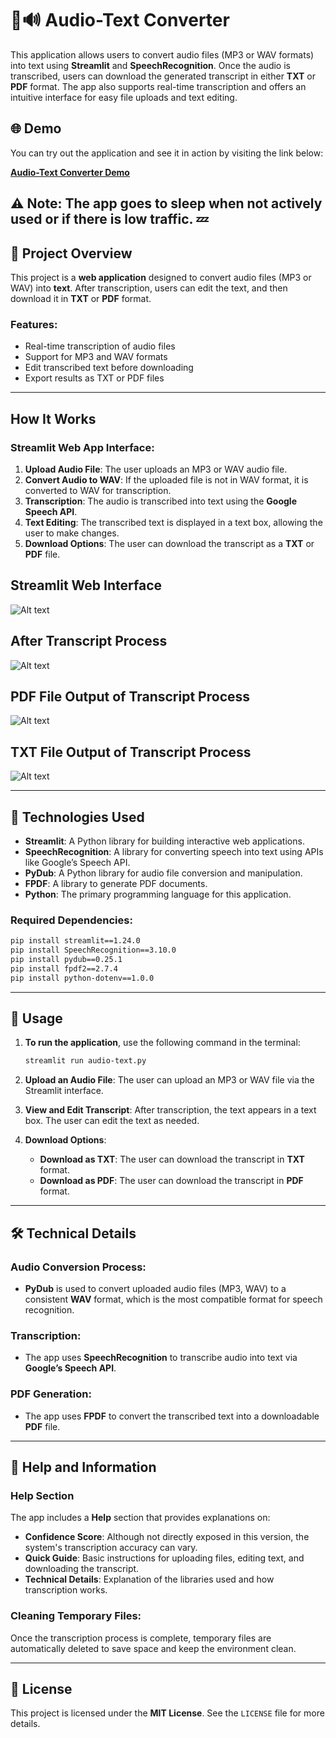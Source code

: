 # 🎤🔊 Audio-Text Converter

This application allows users to convert audio files (MP3 or WAV formats) into text using **Streamlit** and **SpeechRecognition**. Once the audio is transcribed, users can download the generated transcript in either **TXT** or **PDF** format. The app also supports real-time transcription and offers an intuitive interface for easy file uploads and text editing.

## 🌐 Demo

You can try out the application and see it in action by visiting the link below:

[**Audio-Text Converter Demo**](https://audio-to-text-t982.onrender.com)

⚠️ **Note**: The app goes to sleep when not actively used or if there is low traffic. 💤
---

## 📌 Project Overview

This project is a **web application** designed to convert audio files (MP3 or WAV) into **text**. After transcription, users can edit the text, and then download it in **TXT** or **PDF** format.

### Features:
- Real-time transcription of audio files
- Support for MP3 and WAV formats
- Edit transcribed text before downloading
- Export results as TXT or PDF files

---

## How It Works

### Streamlit Web App Interface:
1. **Upload Audio File**: The user uploads an MP3 or WAV audio file.
2. **Convert Audio to WAV**: If the uploaded file is not in WAV format, it is converted to WAV for transcription.
3. **Transcription**: The audio is transcribed into text using the **Google Speech API**.
4. **Text Editing**: The transcribed text is displayed in a text box, allowing the user to make changes.
5. **Download Options**: The user can download the transcript as a **TXT** or **PDF** file.

## Streamlit Web Interface
![Alt text](https://github.com/ctntrk/Audio-to-Text/blob/main/web-interface.jpg)

## After Transcript Process
![Alt text](https://github.com/ctntrk/Audio-to-Text/blob/main/transcrip.jpg)

## PDF File Output of Transcript Process
![Alt text](https://github.com/ctntrk/Audio-to-Text/blob/main/transcrip-pdf.jpg)

## TXT File Output of Transcript Process
![Alt text](https://github.com/ctntrk/Audio-to-Text/blob/main/transcrip-txt.jpg)

---

## 🔧 Technologies Used

- **Streamlit**: A Python library for building interactive web applications.
- **SpeechRecognition**: A library for converting speech into text using APIs like Google’s Speech API.
- **PyDub**: A Python library for audio file conversion and manipulation.
- **FPDF**: A library to generate PDF documents.
- **Python**: The primary programming language for this application.

### Required Dependencies:
```bash
pip install streamlit==1.24.0
pip install SpeechRecognition==3.10.0
pip install pydub==0.25.1
pip install fpdf2==2.7.4
pip install python-dotenv==1.0.0
```

---

## 🚀 Usage

1. **To run the application**, use the following command in the terminal:
   ```bash
   streamlit run audio-text.py
   ```

2. **Upload an Audio File**: The user can upload an MP3 or WAV file via the Streamlit interface.

3. **View and Edit Transcript**: After transcription, the text appears in a text box. The user can edit the text as needed.

4. **Download Options**:
   - **Download as TXT**: The user can download the transcript in **TXT** format.
   - **Download as PDF**: The user can download the transcript in **PDF** format.

---

## 🛠️ Technical Details

### Audio Conversion Process:
- **PyDub** is used to convert uploaded audio files (MP3, WAV) to a consistent **WAV** format, which is the most compatible format for speech recognition.

### Transcription:
- The app uses **SpeechRecognition** to transcribe audio into text via **Google’s Speech API**.

### PDF Generation:
- The app uses **FPDF** to convert the transcribed text into a downloadable **PDF** file.

---

## 📖 Help and Information

### Help Section
The app includes a **Help** section that provides explanations on:
- **Confidence Score**: Although not directly exposed in this version, the system's transcription accuracy can vary.
- **Quick Guide**: Basic instructions for uploading files, editing text, and downloading the transcript.
- **Technical Details**: Explanation of the libraries used and how transcription works.

### Cleaning Temporary Files:
Once the transcription process is complete, temporary files are automatically deleted to save space and keep the environment clean.

---

## 📄 License

This project is licensed under the **MIT License**. See the `LICENSE` file for more details.
